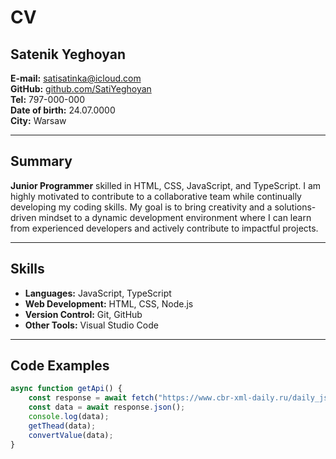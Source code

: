 # CV

## Satenik Yeghoyan

**E-mail:** satisatinka@icloud.com  
**GitHub:** [github.com/SatiYeghoyan](https://github.com/SatiYeghoyan)  
**Tel:** 797-000-000  
**Date of birth:** 24.07.0000  
**City:** Warsaw  

---

## Summary

**Junior Programmer** skilled in HTML, CSS, JavaScript, and TypeScript. I am highly motivated to contribute to a collaborative team while continually developing my coding skills. My goal is to bring creativity and a solutions-driven mindset to a dynamic development environment where I can learn from experienced developers and actively contribute to impactful projects.

---

## Skills

- **Languages:** JavaScript, TypeScript  
- **Web Development:** HTML, CSS, Node.js  
- **Version Control:** Git, GitHub  
- **Other Tools:** Visual Studio Code

---

## Code Examples

```javascript
async function getApi() {
    const response = await fetch("https://www.cbr-xml-daily.ru/daily_json.js");
    const data = await response.json();
    console.log(data);
    getThead(data);
    convertValue(data);
}

